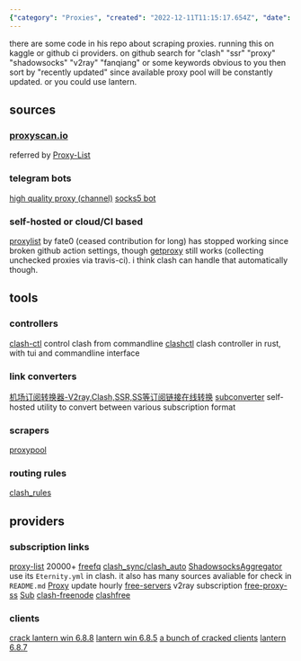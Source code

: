 ```yaml
---
{"category": "Proxies", "created": "2022-12-11T11:15:17.654Z", "date": "2022-12-11 11:15:17", "description": "This article provides insights into accessing free proxies using tools like Clash, SSR, Proxy, ShadowSocks, V2Ray, and Fanqiang. It recommends searching GitHub for updated repositories and utilizing resources such as proxyscan.io, Telegram bots, self-hosted options, or cloud/CI alternatives. Additionally, Lantern is suggested to be used alongside Clash-ctl controllers.", "modified": "2023-04-12T01:14:03.317Z", "tags": ["free proxies", "Clash", "SSR", "Proxy", "ShadowSocks", "V2Ray", "Fanqiang"], "title": "free proxies: openit proxy pool has been seized, what to do"}
---
```

there are some code in his repo about scraping proxies. running this on kaggle or github ci providers.
on github search for "clash" "ssr" "proxy" "shadowsocks" "v2ray" "fanqiang" or some keywords obvious to you then sort by "recently updated" since available proxy pool will be constantly updated.
or you could use lantern.
## sources
### [proxyscan.io](https://www.proxyscan.io/api)
referred by [Proxy-List](https://github.com/ShiftyTR/Proxy-List)
### telegram bots
[high quality proxy (channel)](https://t.me/HQPROX)
[socks5 bot](https://t.me/socks5_bot)
### self-hosted or cloud/CI based
[proxylist](https://github.com/fate0/proxylist) by fate0 (ceased contribution for long) has stopped working since broken github action settings, though [getproxy](https://github.com/fate0/getproxy) still works (collecting unchecked proxies via travis-ci). i think clash can handle that automatically though.
## tools
### controllers
[clash-ctl](https://github.com/Dreamacro/clash-ctl) control clash from commandline
[clashctl](https://github.com/George-Miao/clashctl) clash controller in rust, with tui and commandline interface
### link converters
[机场订阅转换器-V2ray,Clash,SSR,SS等订阅链接在线转换](https://subconverter.speedupvpn.com/)
[subconverter](https://github.com/tindy2013/subconverter) self-hosted utility to convert between various subscription format
### scrapers
[proxypool](https://github.com/yu-steven/proxypool)
### routing rules
[clash_rules](https://github.com/Goojoe/clash_rules)
## providers
### subscription links
[proxy-list](https://github.com/zevtyardt/proxy-list) 20000+
[freefq](https://github.com/freefq/free)
[clash_sync/clash_auto](https://github.com/4ooc/clash_sync)
[ShadowsocksAggregator](https://github.com/mahdibland/ShadowsocksAggregator) use its `Eternity.yml` in clash. it also has many sources avaliable for check in `README.md`
[Proxy](https://github.com/tbbatbb/Proxy) update hourly
[free-servers](https://github.com/Pawdroid/Free-servers) v2ray subscription
[free-proxy-ss](https://github.com/learnhard-cn/free_proxy_ss)
[Sub](https://github.com/anaer/Sub)
[clash-freenode](https://github.com/openRunner/clash-freenode)
[clashfree](https://github.com/aiboboxx/clashfree)
### clients
[crack lantern win 6.8.8](https://github.com/YoulianBoshi/lantern-vpn/blob/master/Windows%E7%81%AF_%E6%97%A0%E9%99%90%E6%B5%81%E9%87%8F%E6%9B%B4%E6%96%B0)
[lantern win 6.8.5](https://ylbs.lanzoui.com/i4rlLtxl2hc)
[a bunch of cracked clients](https://ylbs.lanzoui.com/b0066e7mb)
[lantern 6.8.7](https://github.com/getlantern/lantern/releases/tag/6.8.7)